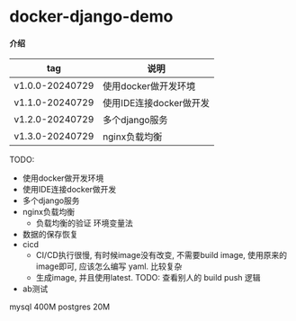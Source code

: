 # docker-django-demo

#### 介绍

| tag | 说明 |
| --- | --- |
| v1.0.0-20240729 | 使用docker做开发环境 |
| v1.1.0-20240729 | 使用IDE连接docker做开发 |
| v1.2.0-20240729 | 多个django服务 |
| v1.3.0-20240729 | nginx负载均衡 |


TODO:
- 使用docker做开发环境
- 使用IDE连接docker做开发
- 多个django服务
- nginx负载均衡
  - 负载均衡的验证 环境变量法
- 数据的保存恢复
- cicd
    - CI/CD执行很慢, 有时候image没有改变, 不需要build image, 使用原来的image即可, 应该怎么编写 yaml. 比较复杂
    - 生成image, 并且使用latest. TODO: 查看别人的 build  push 逻辑
- ab测试

<!-- 600MB
多阶段构建!!
120MB -->

mysql 400M
postgres 20M
